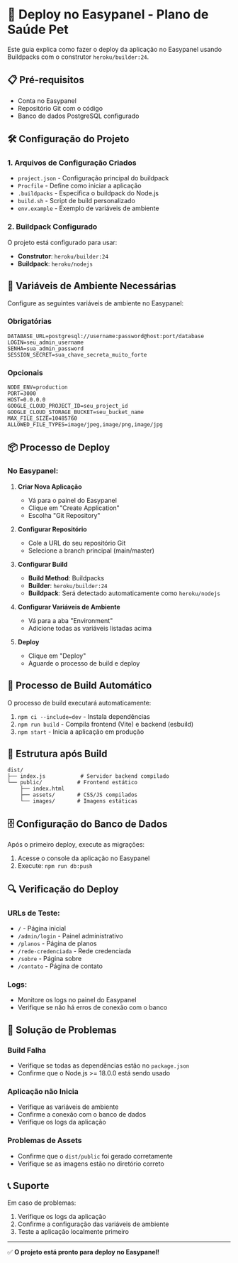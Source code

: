 # 🚀 Deploy no Easypanel - Plano de Saúde Pet

Este guia explica como fazer o deploy da aplicação no Easypanel usando Buildpacks com o construtor `heroku/builder:24`.

## 📋 Pré-requisitos

- Conta no Easypanel
- Repositório Git com o código
- Banco de dados PostgreSQL configurado

## 🛠️ Configuração do Projeto

### 1. Arquivos de Configuração Criados

- `project.json` - Configuração principal do buildpack
- `Procfile` - Define como iniciar a aplicação
- `.buildpacks` - Especifica o buildpack do Node.js
- `build.sh` - Script de build personalizado
- `env.example` - Exemplo de variáveis de ambiente

### 2. Buildpack Configurado

O projeto está configurado para usar:
- **Construtor**: `heroku/builder:24`
- **Buildpack**: `heroku/nodejs`

## 🔧 Variáveis de Ambiente Necessárias

Configure as seguintes variáveis de ambiente no Easypanel:

### Obrigatórias
```
DATABASE_URL=postgresql://username:password@host:port/database
LOGIN=seu_admin_username
SENHA=sua_admin_password
SESSION_SECRET=sua_chave_secreta_muito_forte
```

### Opcionais
```
NODE_ENV=production
PORT=3000
HOST=0.0.0.0
GOOGLE_CLOUD_PROJECT_ID=seu_project_id
GOOGLE_CLOUD_STORAGE_BUCKET=seu_bucket_name
MAX_FILE_SIZE=10485760
ALLOWED_FILE_TYPES=image/jpeg,image/png,image/jpg
```

## 📦 Processo de Deploy

### No Easypanel:

1. **Criar Nova Aplicação**
   - Vá para o painel do Easypanel
   - Clique em "Create Application"
   - Escolha "Git Repository"

2. **Configurar Repositório**
   - Cole a URL do seu repositório Git
   - Selecione a branch principal (main/master)

3. **Configurar Build**
   - **Build Method**: Buildpacks
   - **Builder**: `heroku/builder:24`
   - **Buildpack**: Será detectado automaticamente como `heroku/nodejs`

4. **Configurar Variáveis de Ambiente**
   - Vá para a aba "Environment"
   - Adicione todas as variáveis listadas acima

5. **Deploy**
   - Clique em "Deploy"
   - Aguarde o processo de build e deploy

## 🔄 Processo de Build Automático

O processo de build executará automaticamente:

1. `npm ci --include=dev` - Instala dependências
2. `npm run build` - Compila frontend (Vite) e backend (esbuild)
3. `npm start` - Inicia a aplicação em produção

## 📁 Estrutura após Build

```
dist/
├── index.js           # Servidor backend compilado
└── public/           # Frontend estático
    ├── index.html
    ├── assets/       # CSS/JS compilados
    └── images/       # Imagens estáticas
```

## 🗄️ Configuração do Banco de Dados

Após o primeiro deploy, execute as migrações:

1. Acesse o console da aplicação no Easypanel
2. Execute: `npm run db:push`

## 🔍 Verificação do Deploy

### URLs de Teste:
- `/` - Página inicial
- `/admin/login` - Painel administrativo
- `/planos` - Página de planos
- `/rede-credenciada` - Rede credenciada
- `/sobre` - Página sobre
- `/contato` - Página de contato

### Logs:
- Monitore os logs no painel do Easypanel
- Verifique se não há erros de conexão com o banco

## 🚨 Solução de Problemas

### Build Falha
- Verifique se todas as dependências estão no `package.json`
- Confirme que o Node.js >= 18.0.0 está sendo usado

### Aplicação não Inicia
- Verifique as variáveis de ambiente
- Confirme a conexão com o banco de dados
- Verifique os logs da aplicação

### Problemas de Assets
- Confirme que o `dist/public` foi gerado corretamente
- Verifique se as imagens estão no diretório correto

## 📞 Suporte

Em caso de problemas:
1. Verifique os logs da aplicação
2. Confirme a configuração das variáveis de ambiente
3. Teste a aplicação localmente primeiro

---

✅ **O projeto está pronto para deploy no Easypanel!**
